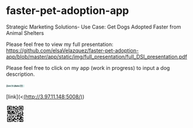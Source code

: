 # faster-pet-adoption-app
Strategic Marketing Solutions- Use Case: Get Dogs Adopted Faster from Animal Shelters

Please feel free to view my full presentation:
https://github.com/elsaVelazquez/faster-pet-adoption-app/blob/master/app/static/img/full_presentation/full_DSI_presentation.pdf

Please feel free to click on my app (work in progress) to input a dog description.


<img src="https://github.com/elsaVelazquez/faster-pet-adoption-app/blob/master/app/static/img/nichi-logo-ears.png" width=50>

[link](<[(http://3.97.11.148:5008/)](http://3.97.11.148:5008/))




<img src="https://github.com/elsaVelazquez/faster-pet-adoption-app/blob/master/app/static/img/qr-code.png" width=50>

